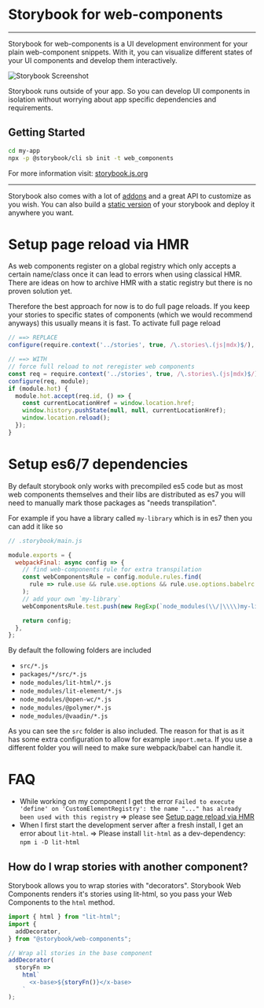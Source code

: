 # Storybook for web-components

---

Storybook for web-components is a UI development environment for your plain web-component snippets.
With it, you can visualize different states of your UI components and develop them interactively.

![Storybook Screenshot](https://github.com/storybookjs/storybook/blob/master/media/storybook-intro.gif)

Storybook runs outside of your app.
So you can develop UI components in isolation without worrying about app specific dependencies and requirements.

## Getting Started

```sh
cd my-app
npx -p @storybook/cli sb init -t web_components
```

For more information visit: [storybook.js.org](https://storybook.js.org)

---

Storybook also comes with a lot of [addons](https://storybook.js.org/addons/introduction) and a great API to customize as you wish.
You can also build a [static version](https://storybook.js.org/basics/exporting-storybook) of your storybook and deploy it anywhere you want.

# Setup page reload via HMR

As web components register on a global registry which only accepts a certain name/class once it can lead to errors when using classical HMR.
There are ideas on how to archive HMR with a static registry but there is no proven solution yet.

Therefore the best approach for now is to do full page reloads.
If you keep your stories to specific states of components (which we would recommend anyways) this usually means it is fast.
To activate full page reload

```js
// ==> REPLACE
configure(require.context('../stories', true, /\.stories\.(js|mdx)$/), module);

// ==> WITH
// force full reload to not reregister web components
const req = require.context('../stories', true, /\.stories\.(js|mdx)$/);
configure(req, module);
if (module.hot) {
  module.hot.accept(req.id, () => {
    const currentLocationHref = window.location.href;
    window.history.pushState(null, null, currentLocationHref);
    window.location.reload();
  });
}
```

# Setup es6/7 dependencies

By default storybook only works with precompiled es5 code but as most web components themselves and their libs are distributed as es7 you will need to manually mark those packages as "needs transpilation".

For example if you have a library called `my-library` which is in es7 then you can add it like so

```js
// .storybook/main.js

module.exports = { 
  webpackFinal: async config => {
    // find web-components rule for extra transpilation
    const webComponentsRule = config.module.rules.find(
      rule => rule.use && rule.use.options && rule.use.options.babelrc === false
    );
    // add your own `my-library`
    webComponentsRule.test.push(new RegExp(`node_modules(\\/|\\\\)my-library(.*)\\.js$`));

    return config;
  },
};
```

By default the following folders are included

- `src/*.js`
- `packages/*/src/*.js`
- `node_modules/lit-html/*.js`
- `node_modules/lit-element/*.js`
- `node_modules/@open-wc/*.js`
- `node_modules/@polymer/*.js`
- `node_modules/@vaadin/*.js`

As you can see the `src` folder is also included.
The reason for that is as it has some extra configuration to allow for example `import.meta`.
If you use a different folder you will need to make sure webpack/babel can handle it.

# FAQ

- While working on my component I get the error `Failed to execute 'define' on 'CustomElementRegistry': the name "..." has already been used with this registry`
  => please see <a href="#user-content-setup-page-reload-via-hmr">Setup page reload via HMR</a>
- When I first start the development server after a fresh install, I get an error about `lit-html`.
  => Please install `lit-html` as a dev-dependency: `npm i -D lit-html`

## How do I wrap stories with another component?

Storybook allows you to wrap stories with "decorators". Storybook Web Components renders it's stories using lit-html, so you pass your Web Components to the `html` method.

```js
import { html } from "lit-html";
import {
  addDecorator,
} from "@storybook/web-components";

// Wrap all stories in the base component
addDecorator(
  storyFn =>
    html`
      <x-base>${storyFn()}</x-base>
    `
);
```
